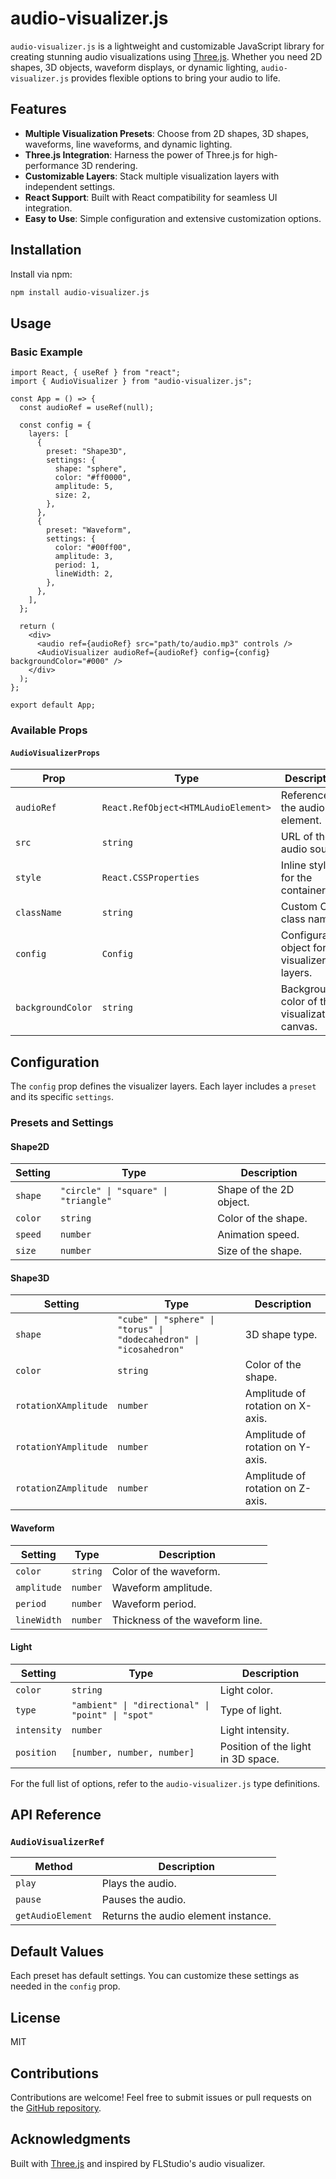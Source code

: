 # audio-visualizer.js

`audio-visualizer.js` is a lightweight and customizable JavaScript library for creating stunning audio visualizations using [Three.js](https://threejs.org/). Whether you need 2D shapes, 3D objects, waveform displays, or dynamic lighting, `audio-visualizer.js` provides flexible options to bring your audio to life.

## Features

- **Multiple Visualization Presets**: Choose from 2D shapes, 3D shapes, waveforms, line waveforms, and dynamic lighting.
- **Three.js Integration**: Harness the power of Three.js for high-performance 3D rendering.
- **Customizable Layers**: Stack multiple visualization layers with independent settings.
- **React Support**: Built with React compatibility for seamless UI integration.
- **Easy to Use**: Simple configuration and extensive customization options.

## Installation

Install via npm:

```bash
npm install audio-visualizer.js
```

## Usage

### Basic Example

```tsx
import React, { useRef } from "react";
import { AudioVisualizer } from "audio-visualizer.js";

const App = () => {
  const audioRef = useRef(null);

  const config = {
    layers: [
      {
        preset: "Shape3D",
        settings: {
          shape: "sphere",
          color: "#ff0000",
          amplitude: 5,
          size: 2,
        },
      },
      {
        preset: "Waveform",
        settings: {
          color: "#00ff00",
          amplitude: 3,
          period: 1,
          lineWidth: 2,
        },
      },
    ],
  };

  return (
    <div>
      <audio ref={audioRef} src="path/to/audio.mp3" controls />
      <AudioVisualizer audioRef={audioRef} config={config} backgroundColor="#000" />
    </div>
  );
};

export default App;
```

### Available Props

#### `AudioVisualizerProps`
| Prop              | Type                          | Description                                        |
|-------------------|-------------------------------|----------------------------------------------------|
| `audioRef`        | `React.RefObject<HTMLAudioElement>` | Reference to the audio element.                   |
| `src`             | `string`                     | URL of the audio source.                          |
| `style`           | `React.CSSProperties`        | Inline styles for the container.                  |
| `className`       | `string`                     | Custom CSS class name.                            |
| `config`          | `Config`                     | Configuration object for visualizer layers.        |
| `backgroundColor` | `string`                     | Background color of the visualization canvas.      |

## Configuration

The `config` prop defines the visualizer layers. Each layer includes a `preset` and its specific `settings`.

### Presets and Settings

#### **Shape2D**
| Setting            | Type     | Description                        |
|--------------------|----------|------------------------------------|
| `shape`            | `"circle" \| "square" \| "triangle"` | Shape of the 2D object.             |
| `color`            | `string` | Color of the shape.                |
| `speed`            | `number` | Animation speed.                   |
| `size`             | `number` | Size of the shape.                 |

#### **Shape3D**
| Setting             | Type                | Description                       |
|---------------------|---------------------|-----------------------------------|
| `shape`             | `"cube" \| "sphere" \| "torus" \| "dodecahedron" \| "icosahedron"` | 3D shape type.       |
| `color`             | `string`           | Color of the shape.               |
| `rotationXAmplitude`| `number`           | Amplitude of rotation on X-axis.  |
| `rotationYAmplitude`| `number`           | Amplitude of rotation on Y-axis.  |
| `rotationZAmplitude`| `number`           | Amplitude of rotation on Z-axis.  |

#### **Waveform**
| Setting      | Type     | Description                        |
|--------------|----------|------------------------------------|
| `color`      | `string` | Color of the waveform.             |
| `amplitude`  | `number` | Waveform amplitude.                |
| `period`     | `number` | Waveform period.                   |
| `lineWidth`  | `number` | Thickness of the waveform line.    |

#### **Light**
| Setting     | Type                                     | Description                          |
|-------------|------------------------------------------|--------------------------------------|
| `color`     | `string`                                | Light color.                         |
| `type`      | `"ambient" \| "directional" \| "point" \| "spot"` | Type of light.                      |
| `intensity` | `number`                                | Light intensity.                     |
| `position`  | `[number, number, number]`              | Position of the light in 3D space.   |

For the full list of options, refer to the `audio-visualizer.js` type definitions.

## API Reference

### `AudioVisualizerRef`

| Method           | Description                                    |
|------------------|------------------------------------------------|
| `play`           | Plays the audio.                              |
| `pause`          | Pauses the audio.                             |
| `getAudioElement`| Returns the audio element instance.            |

## Default Values

Each preset has default settings. You can customize these settings as needed in the `config` prop.

## License

MIT

## Contributions

Contributions are welcome! Feel free to submit issues or pull requests on the [GitHub repository](https://github.com/your-repo/audio-visualizer.js).

## Acknowledgments

Built with [Three.js](https://threejs.org/) and inspired by FLStudio's audio visualizer.

